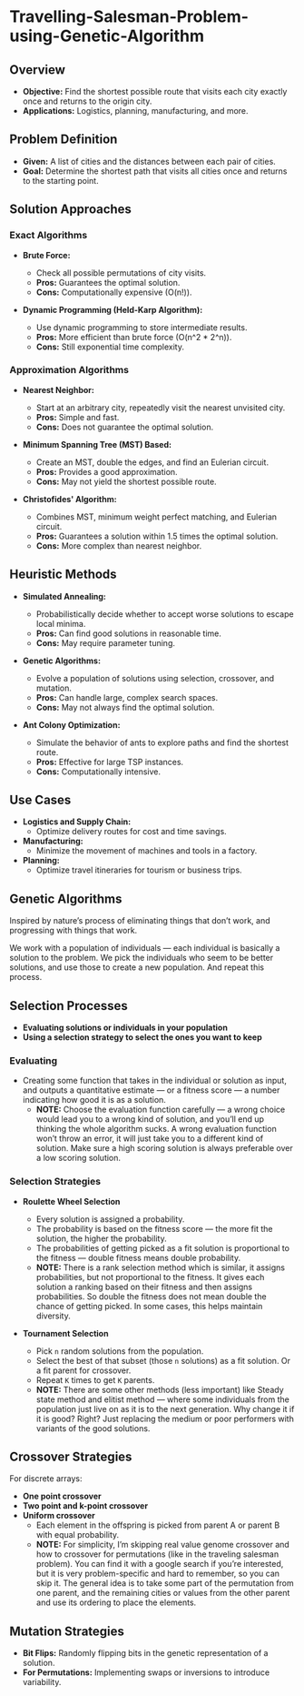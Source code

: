 # Travelling-Salesman-Problem-using-Genetic-Algorithm

## Overview
- **Objective:** Find the shortest possible route that visits each city exactly once and returns to the origin city.
- **Applications:** Logistics, planning, manufacturing, and more.

## Problem Definition
- **Given:** A list of cities and the distances between each pair of cities.
- **Goal:** Determine the shortest path that visits all cities once and returns to the starting point.

## Solution Approaches

### Exact Algorithms
- **Brute Force:**
  - Check all possible permutations of city visits.
  - **Pros:** Guarantees the optimal solution.
  - **Cons:** Computationally expensive (O(n!)).

- **Dynamic Programming (Held-Karp Algorithm):**
  - Use dynamic programming to store intermediate results.
  - **Pros:** More efficient than brute force (O(n^2 * 2^n)).
  - **Cons:** Still exponential time complexity.

### Approximation Algorithms
- **Nearest Neighbor:**
  - Start at an arbitrary city, repeatedly visit the nearest unvisited city.
  - **Pros:** Simple and fast.
  - **Cons:** Does not guarantee the optimal solution.

- **Minimum Spanning Tree (MST) Based:**
  - Create an MST, double the edges, and find an Eulerian circuit.
  - **Pros:** Provides a good approximation.
  - **Cons:** May not yield the shortest possible route.

- **Christofides' Algorithm:**
  - Combines MST, minimum weight perfect matching, and Eulerian circuit.
  - **Pros:** Guarantees a solution within 1.5 times the optimal solution.
  - **Cons:** More complex than nearest neighbor.

## Heuristic Methods
- **Simulated Annealing:**
  - Probabilistically decide whether to accept worse solutions to escape local minima.
  - **Pros:** Can find good solutions in reasonable time.
  - **Cons:** May require parameter tuning.

- **Genetic Algorithms:**
  - Evolve a population of solutions using selection, crossover, and mutation.
  - **Pros:** Can handle large, complex search spaces.
  - **Cons:** May not always find the optimal solution.

- **Ant Colony Optimization:**
  - Simulate the behavior of ants to explore paths and find the shortest route.
  - **Pros:** Effective for large TSP instances.
  - **Cons:** Computationally intensive.

## Use Cases
- **Logistics and Supply Chain:**
  - Optimize delivery routes for cost and time savings.
- **Manufacturing:**
  - Minimize the movement of machines and tools in a factory.
- **Planning:**
  - Optimize travel itineraries for tourism or business trips.

## Genetic Algorithms
Inspired by nature’s process of eliminating things that don’t work, and progressing with things that work.

We work with a population of individuals — each individual is basically a solution to the problem. We pick the individuals who seem to be better solutions, and use those to create a new population. And repeat this process.

## Selection Processes
- **Evaluating solutions or individuals in your population**
- **Using a selection strategy to select the ones you want to keep**

### Evaluating
- Creating some function that takes in the individual or solution as input, and outputs a quantitative estimate — or a fitness score — a number indicating how good it is as a solution.
  - **NOTE:** Choose the evaluation function carefully — a wrong choice would lead you to a wrong kind of solution, and you’ll end up thinking the whole algorithm sucks. A wrong evaluation function won’t throw an error, it will just take you to a different kind of solution. Make sure a high scoring solution is always preferable over a low scoring solution.

### Selection Strategies
- **Roulette Wheel Selection**
  - Every solution is assigned a probability.
  - The probability is based on the fitness score — the more fit the solution, the higher the probability.
  - The probabilities of getting picked as a fit solution is proportional to the fitness — double fitness means double probability.
  - **NOTE:** There is a rank selection method which is similar, it assigns probabilities, but not proportional to the fitness. It gives each solution a ranking based on their fitness and then assigns probabilities. So double the fitness does not mean double the chance of getting picked. In some cases, this helps maintain diversity.

- **Tournament Selection**
  - Pick `n` random solutions from the population.
  - Select the best of that subset (those `n` solutions) as a fit solution. Or a fit parent for crossover.
  - Repeat `K` times to get `K` parents.
  - **NOTE:** There are some other methods (less important) like Steady state method and elitist method — where some individuals from the population just live on as it is to the next generation. Why change it if it is good? Right? Just replacing the medium or poor performers with variants of the good solutions.

## Crossover Strategies
For discrete arrays:

- **One point crossover**
- **Two point and k-point crossover**
- **Uniform crossover**
  - Each element in the offspring is picked from parent A or parent B with equal probability.
  - **NOTE:** For simplicity, I’m skipping real value genome crossover and how to crossover for permutations (like in the traveling salesman problem). You can find it with a google search if you’re interested, but it is very problem-specific and hard to remember, so you can skip it. The general idea is to take some part of the permutation from one parent, and the remaining cities or values from the other parent and use its ordering to place the elements.

## Mutation Strategies
- **Bit Flips:** Randomly flipping bits in the genetic representation of a solution.
- **For Permutations:** Implementing swaps or inversions to introduce variability.